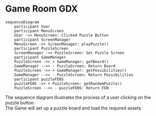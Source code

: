 # Game Room GDX

```mermaid 
sequenceDiagram
    participant User
    participant MenuScreen
    User ->> MenuScreen: Clicked Puzzle Button
    participant ScreenManager
    MenuScreen ->> ScreenManager: playPuzzle()
    participant PuzzleScreen
    ScreenManager ->> PuzzleScreen: Set Puzzle Screen
    participant GameManager
    PuzzleScreen ->> + GameManager: getBoard()
    GameManager -->> - PuzzleScreen: Return Board
    PuzzleScreen ->> + GameManager: getPossibilities()
    GameManager -->> - PuzzleScreen: Return Possibilities
    participant puzzleFENS
    puzzleFENS ->> + PuzzleScreen: getRandomPuzzle()
    PuzzleScreen -->> - puzzleFENS: Return FEN

```
The sequence diagram illustrates the process of a user clicking on the puzzle button.  
The Game will set up a puzzle board and load the required assets. 